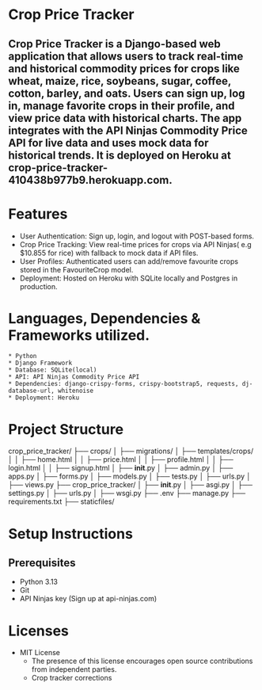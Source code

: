 # Crop Price Tracker

   ## Crop Price Tracker is a Django-based web application that allows users to track real-time and historical commodity prices for crops like wheat, maize, rice, soybeans, sugar, coffee, cotton, barley, and oats. Users can sign up, log in, manage favorite crops in their profile, and view price data with historical charts. The app integrates with the API Ninjas Commodity Price API for live data and uses mock data for historical trends. It is deployed on Heroku at crop-price-tracker-410438b977b9.herokuapp.com.

# Features
  * User Authentication: Sign up, login, and logout with POST-based forms.
  * Crop Price Tracking: View real-time prices for crops via API Ninjas( e.g $10.855 for rice) with fallback to mock data if API files.
  * User Profiles: Authenticated users can add/remove favourite crops stored in the FavouriteCrop model.
  * Deployment: Hosted on Heroku with SQLite locally and Postgres in production.

# Languages, Dependencies & Frameworks utilized.
    * Python
    * Django Framework
    * Database: SQLite(local)
    * API: API Ninjas Commodity Price API
    * Dependencies: django-crispy-forms, crispy-bootstrap5, requests, dj-database-url, whitenoise
    * Deployment: Heroku

# Project Structure
crop_price_tracker/
├── crops/
│   ├── migrations/
│   ├── templates/crops/
│   │   ├── home.html
│   │   ├── price.html
│   │   ├── profile.html
│   │   ├── login.html
│   │   ├── signup.html
│   ├── __init__.py
│   ├── admin.py
│   ├── apps.py
│   ├── forms.py
│   ├── models.py
│   ├── tests.py
│   ├── urls.py
│   ├── views.py
├── crop_price_tracker/
│   ├── __init__.py
│   ├── asgi.py
│   ├── settings.py
│   ├── urls.py
│   ├── wsgi.py
├── .env
├── manage.py
├── requirements.txt
├── staticfiles/


# Setup Instructions
## Prerequisites
* Python 3.13
* Git
* API Ninjas key (Sign up at api-ninjas.com)


# Licenses
 * MIT License
    * The presence of this license encourages open source contributions from independent parties.
    * Crop tracker  corrections
